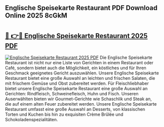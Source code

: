 ## Englische Speisekarte Restaurant PDF Download Online 2025 8cGkM

# <h2><a href="http://gc6yk2.nevu.top/?p=Englische+Speisekarte+Restaurant">🔗 👉🔴 Englische Speisekarte Restaurant 2025 PDF</a></h2>

[![Englische Speisekarte Restaurant 2025 PDF](https://i.imgur.com/dBaPXMq.png)](http://gc6yk2.nevu.top/?p=Englische+Speisekarte+Restaurant)
Die Englische Speisekarte Restaurant ist nicht nur eine Liste von Gerichten in einem Restaurant oder Café, sondern bietet auch die Möglichkeit, ein köstliches und für Ihren Geschmack geeignetes Gericht auszuwählen. Unsere Englische Speisekarte Restaurant bietet eine große Auswahl an leichten und frischen Salaten, die mit frischem Gemüse und Obst zubereitet werden. Für Fleischliebhaber bietet unsere Englische Speisekarte Restaurant eine große Auswahl an Gerichten: Rindfleisch, Schweinefleisch, Huhn und Fisch. Unseren Auserwählten bieten wir Gourmet-Gerichte wie Schaschlik und Steak an, die auf einem alten Feuer zubereitet werden. Unsere Englische Speisekarte Restaurant umfasst eine große Auswahl an Desserts, von klassischen Torten und Kuchen bis hin zu exquisiten Crème Brûlée und Schokoladenspezialitäten.
